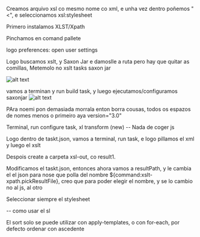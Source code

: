 Creamos arquivo xsl co mesmo nome co xml, e unha vez dentro poñemos "<", e seleccionamos 
xsl:stylesheet

Primero instalamos XLST/Xpath 

Pinchamos en comand pallete

logo preferences: open user settings

Logo buscamos xslt, y Saxon Jar e damoslle a ruta pero hay que quitar as comillas,  Metemolo no xslt tasks saxon jar

![alt text](image.png)


vamos a terminan y run build task, y luego ejecutamos/configuramos saxonjar 
![alt text](image-1.png)

PAra noemi pon demasiada morrala enton borra cousas, todos os espazos de nomes menos o primeiro aya version="3.0"

Terminal, run configure task, xl transform (new) -- Nada de coger js

Logo dentro de taskt.json, vamos a terminal, run task, e logo pillamos el xml y luego el xslt


Despois create a carpeta xsl-out, co result1.


Modificamos el taskt.json, entonces ahora vamos a resultPath, y le cambia el el json para nose que polla del nombre ${command:xslt-xpath.pickResultFile}, creo que para poder elegir el nombre, y se lo cambio no al js, al otro

Seleccionar siempre el stylesheet


-- como usar el sl 



El sort solo se puede utilizar con apply-templates, o con for-each, por defecto ordenar con ascedente